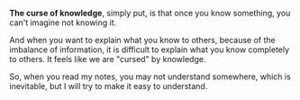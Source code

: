 **The curse of knowledge**, simply put, is that once you know something, you can't imagine not knowing it.

And when you want to explain what you know to others, because of the imbalance of information, it is difficult to explain what you know completely to others. It feels like we are "cursed" by knowledge.

So, when you read my notes, you may not understand somewhere, which is inevitable, but I will try to make it easy to understand.
